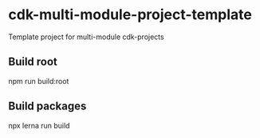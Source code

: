 # cdk-multi-module-project-template

Template project for multi-module cdk-projects

## Build root

npm run build:root

## Build packages

npx lerna run build
